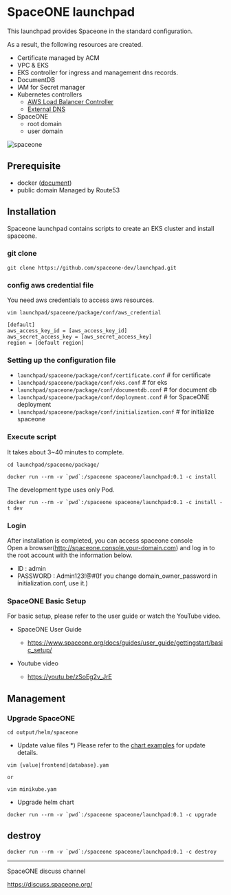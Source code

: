# SpaceONE launchpad
This launchpad provides Spaceone in the standard configuration.

As a result, the following resources are created.
- Certificate managed by ACM
- VPC & EKS
- EKS controller for ingress and management dns records.
- DocumentDB
- IAM for Secret manager
- Kubernetes controllers
    - [AWS Load Balancer Controller](https://github.com/kubernetes-sigs/aws-load-balancer-controller)
    - [External DNS](https://github.com/kubernetes-sigs/external-dns)
- SpaceONE
    - root domain
    - user domain


![spaceone](https://user-images.githubusercontent.com/19552819/133223528-43291a11-8f47-4a51-9527-38c9f4297fee.png)

## Prerequisite
- docker ([document](https://docs.docker.com/engine/install/))
- public domain Managed by Route53

## Installation
Spaceone launchpad contains scripts to create an EKS cluster and install spaceone.

### git clone
```
git clone https://github.com/spaceone-dev/launchpad.git
```

### config aws credential file
You need aws credentials to access aws resources.

```
vim launchpad/spaceone/package/conf/aws_credential
```
```
[default]
aws_access_key_id = [aws_access_key_id]
aws_secret_access_key = [aws_secret_access_key]
region = [default region]
```

### Setting up the configuration file

- `launchpad/spaceone/package/conf/certificate.conf`    # for certificate
- `launchpad/spaceone/package/conf/eks.conf`            # for eks
- `launchpad/spaceone/package/conf/documentdb.conf`     # for document db
- `launchpad/spaceone/package/conf/deployment.conf`     # for SpaceONE deployment
- `launchpad/spaceone/package/conf/initialization.conf` # for initialize spaceone

### Execute script
It takes about 3~40 minutes to complete.
```
cd launchpad/spaceone/package/
```
```
docker run --rm -v `pwd`:/spaceone spaceone/launchpad:0.1 -c install
```

The development type uses only Pod.
```
docker run --rm -v `pwd`:/spaceone spaceone/launchpad:0.1 -c install -t dev
```

### Login
After installation is completed, you can access spaceone console<br>
Open a browser(http://spaceone.console.your-domain.com) and log in to the root account with the information below.

- ID : admin
- PASSWORD : Admin123!@#(If you change domain_owner_password in initialization.conf, use it.)

### SpaceONE Basic Setup
For basic setup, please refer to the user guide or watch the YouTube video.

- SpaceONE User Guide
    - https://www.spaceone.org/docs/guides/user_guide/gettingstart/basic_setup/

- Youtube video
    - https://youtu.be/zSoEg2v_JrE 

## Management
### Upgrade SpaceONE
```
cd output/helm/spaceone
```
- Update value files
*)  Please refer to the [chart examples](https://github.com/spaceone-dev/charts) for update details.
```
vim {value|frontend|database}.yam

or

vim minikube.yam
```
- Upgrade helm chart
```
docker run --rm -v `pwd`:/spaceone spaceone/launchpad:0.1 -c upgrade
```

## destroy
```
docker run --rm -v `pwd`:/spaceone spaceone/launchpad:0.1 -c destroy
```

<hr>

SpaceONE discuss channel

https://discuss.spaceone.org/
